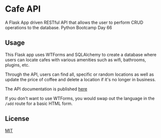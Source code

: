 # Cafe API

A Flask App driven RESTful API that allows the user to perform CRUD
operations to the database. Python Bootcamp Day 66

## Usage

This Flask app uses WTForms and SQLAlchemy to create a database where users can
locate cafes with various amenities such as wifi, bathrooms, plugins, etc.

Through the API, users can find all, specific or random locations as well as
update the price of coffee and delete a location if it's no longer in business.

The API documentation is published [here](https://documenter.getpostman.com/view/4095488/UVXjHamw)

If you don't want to use WTForms, you would swap out the language in the `/add`
route for a basic HTML form.

## License

[MIT](https://choosealicense.com/licenses/mit/)
